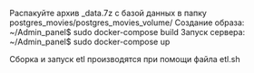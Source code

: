 Распакуйте архив _data.7z с базой данных в папку postgres_movies/postgres_movies_volume/
Создание образа:
~/Admin_panel$ sudo docker-compose build
Запуск сервера:
~/Admin_panel$ sudo docker-compose up

Сборка и запуск etl производятся при помощи файла etl.sh

